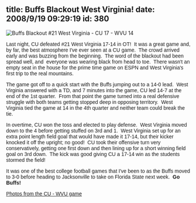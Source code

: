 title: Buffs Blackout West Virginia!
date: 2008/9/19 09:29:19
id: 380
---
![Buffs Blackout #21 West Virginia - CU 17 - WVU 14](/journal_images/mini-IMG_4279-journal.jpg)

<font face="Arial">Last night, CU defeated #21 West Virginia 17-14 in OT!  It was a great game and, by far, the best atmosphere I've ever seen at a CU game.  The crowd arrived early and was buzzing from the beginning.  The word of the blackout had been spread well, and  everyone was wearing black from head to toe.  There wasn't an empty seat in the house for the prime time game on ESPN and West Virginia's first trip to the real mountains.</font>

<font face="Arial">The game got off to a quick start with the Buffs jumping out to a 14-0 lead.  West Virginia answered with a TD, and 7 minutes into the game, CU led 14-7 at the end of the 1st quarter.  From that point the game turned into a real defensive struggle with both teams getting stopped deep in opposing territory.  West Virginia tied the game at 14 in the 4th quarter and neither team could break the tie.</font>

<font face="Arial">In overtime, CU won the toss and elected to play defense.  West Virginia moved down to the 4 before getting stuffed on 3rd and 1.  West Virginia set up for an extra point length field goal that would have made it 17-14, but their kicker knocked it off the upright; no good!  CU took their offensive turn very conservatively, getting one first down and then lining up for a short winning field goal on 3rd down.  The kick was good giving CU a 17-14 win as the students stormed the field!</font>

<font face="Arial">It was one of the best college football games that I've been to as the Buffs moved to 3-0 before heading to Jacksonville to take on Florida State next week.  **Go Buffs!**</font>

<font face="Arial">[Photos from the CU - WVU game](PhotoAlbum.aspx?ID=CUBUFFS200809)</font>